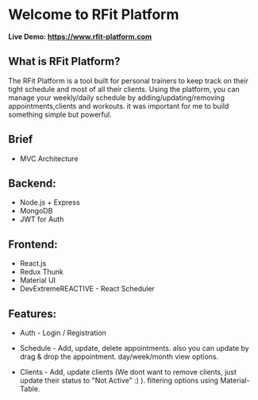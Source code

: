 # Welcome to RFit Platform
**Live Demo: https://www.rfit-platform.com**

## What is RFit Platform?
The RFit Platform is a tool built for personal trainers to keep track on their tight schedule and most of all their clients.
Using the platform, you can manage your weekly/daily schedule by adding/updating/removing appointments,clients and workouts.
it was important for me to build something simple but powerful.


## Brief
* MVC Architecture

## Backend:
* Node.js + Express
* MongoDB
* JWT for Auth

## Frontend:
* React.js
* Redux Thunk
* Material UI
* DevExtremeREACTIVE - React Scheduler

## Features:
* Auth - Login / Registration
* Schedule - Add, update, delete appointments. also you can update by drag & drop the appointment.
day/week/month view options.

* Clients - Add, update clients (We dont want to remove clients, just update their status to "Not Active" :) ).
filtering options using Material-Table.

